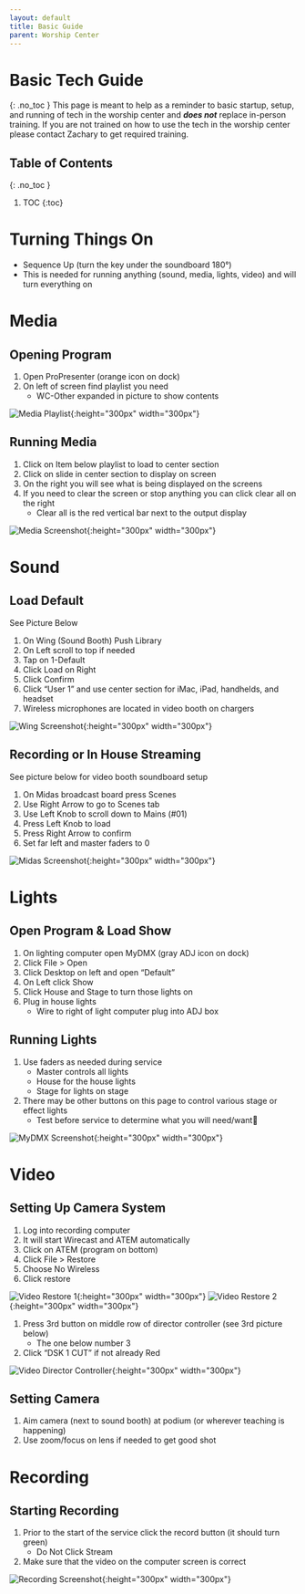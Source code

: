```yaml
---
layout: default
title: Basic Guide
parent: Worship Center
---
```


# Basic Tech Guide
{: .no_toc }
This page is meant to help as a reminder to basic startup, setup, and running of tech in the worship center and ***does not*** replace  in-person training. If you are not trained on how to use the tech in the worship center please contact Zachary to get required training.

## Table of Contents
{: .no_toc }

1. TOC
{:toc}

# Turning Things On

- Sequence Up (turn the key under the soundboard 180°)
- This is needed for running anything (sound, media, lights, video) and will turn everything on

# Media
## Opening Program

1. Open ProPresenter (orange icon on dock)
1. On left of screen find playlist you need
   - WC-Other expanded in picture to show contents

![Media Playlist](../assets/images/worship-center/basic-guide/media-1.png){:height="300px" width="300px"}

## Running Media
1. Click on Item below playlist to load to center section
1. Click on slide in center section to display on screen
1. On the right you will see what is being displayed on the screens
1. If you need to clear the screen or stop anything you can click clear all on the right
   - Clear all is the red vertical bar next to the output display

![Media Screenshot](../assets/images/worship-center/basic-guide/media-2.png){:height="300px" width="300px"}

# Sound
## Load Default
See Picture Below

1. On Wing (Sound Booth) Push Library
1. On Left scroll to top if needed
1. Tap on 1-Default
1. Click Load on Right
1. Click Confirm
1. Click “User 1” and use center section for iMac, iPad, handhelds, and headset
1. Wireless microphones are located in video booth on chargers

![Wing Screenshot](../assets/images/worship-center/basic-guide/sound-1.jpeg){:height="300px" width="300px"}

## Recording or In House Streaming
See picture below for video booth soundboard setup

1. On Midas broadcast board press Scenes
1. Use Right Arrow to go to Scenes tab
1. Use Left Knob to scroll down to Mains (#01)
1. Press Left Knob to load
1. Press Right Arrow to confirm
1. Set far left and master faders to 0

![Midas Screenshot](../assets/images/worship-center/basic-guide/sound-2.png){:height="300px" width="300px"}

# Lights
## Open Program & Load Show

1. On lighting computer open MyDMX (gray ADJ icon on dock)
1. Click File > Open
1. Click Desktop on left and open “Default”
1. On Left click Show
1. Click House and Stage to turn those lights on
1. Plug in house lights
   - Wire to right of light computer plug into ADJ box

## Running Lights
1. Use faders as needed during service
   - Master controls all lights
   - House for the house lights
   - Stage for lights on stage
1. There may be other buttons on this page to control various stage or effect lights
   - Test before service to determine what you will need/want

![MyDMX Screenshot](../assets/images/worship-center/basic-guide/lights-1.jpeg){:height="300px" width="300px"}

# Video
## Setting Up Camera System
1. Log into recording computer
1. It will start Wirecast and ATEM automatically
1. Click on ATEM (program on bottom)
1. Click File > Restore
1. Choose No Wireless
1. Click restore

![Video Restore 1](../assets/images/worship-center/basic-guide/video-1.png){:height="300px" width="300px"}
![Video Restore 2](../assets/images/worship-center/basic-guide/video-2.png){:height="300px" width="300px"}

1. Press 3rd button on middle row of director controller (see 3rd picture below)
   - The one below number 3
1. Click “DSK 1 CUT” if not already Red

![Video Director Controller](../assets/images/worship-center/basic-guide/video-3.png){:height="300px" width="300px"}

## Setting Camera
1. Aim camera (next to sound booth) at podium (or wherever teaching is happening)
1. Use zoom/focus on lens if needed to get good shot

# Recording
## Starting Recording
1. Prior to the start of the service click the record button (it should turn green)
   - Do Not Click Stream
1. Make sure that the video on the computer screen is correct

![Recording Screenshot](../assets/images/worship-center/basic-guide/recording-1.jpeg){:height="300px" width="300px"}
